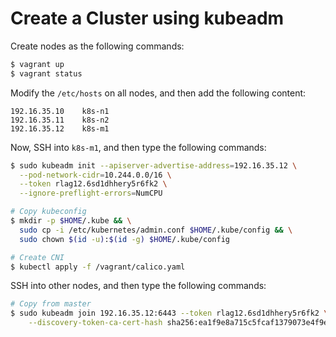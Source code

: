 # Create a Cluster using kubeadm

Create nodes as the following commands:

```sh
$ vagrant up
$ vagrant status 
```

Modify the `/etc/hosts` on all nodes, and then add the following content:

```
192.16.35.10    k8s-n1
192.16.35.11    k8s-n2
192.16.35.12    k8s-m1
```

Now, SSH into `k8s-m1`, and then type the following commands:

```sh
$ sudo kubeadm init --apiserver-advertise-address=192.16.35.12 \
  --pod-network-cidr=10.244.0.0/16 \
  --token rlag12.6sd1dhhery5r6fk2 \
  --ignore-preflight-errors=NumCPU 

# Copy kubeconfig
$ mkdir -p $HOME/.kube && \
  sudo cp -i /etc/kubernetes/admin.conf $HOME/.kube/config && \
  sudo chown $(id -u):$(id -g) $HOME/.kube/config

# Create CNI
$ kubectl apply -f /vagrant/calico.yaml
```

SSH into other nodes, and then type the following commands:

```sh
# Copy from master
$ sudo kubeadm join 192.16.35.12:6443 --token rlag12.6sd1dhhery5r6fk2 \
    --discovery-token-ca-cert-hash sha256:ea1f9e8a715c5fcaf1379073e4f9ed5ea34339398b1fab3bcc2bfe74cc07c6be
```

